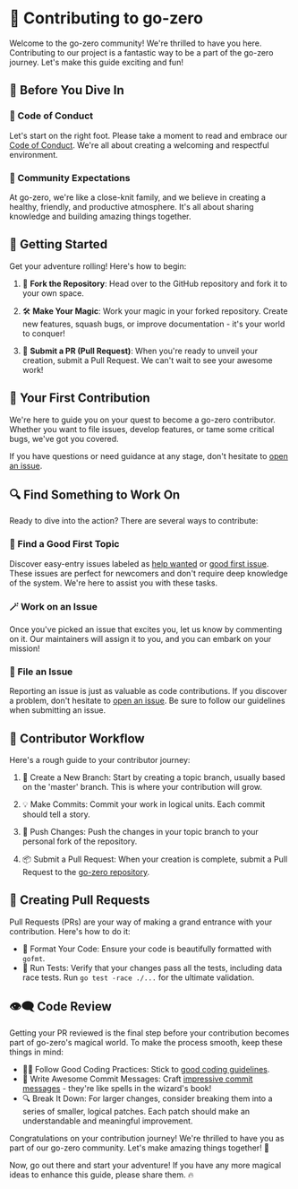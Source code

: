 # 🚀 Contributing to go-zero

Welcome to the go-zero community! We're thrilled to have you here. Contributing to our project is a fantastic way to be a part of the go-zero journey. Let's make this guide exciting and fun!

## 📜 Before You Dive In

### 🤝 Code of Conduct

Let's start on the right foot. Please take a moment to read and embrace our [Code of Conduct](/code-of-conduct.md). We're all about creating a welcoming and respectful environment.

### 🌟 Community Expectations

At go-zero, we're like a close-knit family, and we believe in creating a healthy, friendly, and productive atmosphere. It's all about sharing knowledge and building amazing things together.

## 🚀 Getting Started

Get your adventure rolling! Here's how to begin:

1. 🍴 **Fork the Repository**: Head over to the GitHub repository and fork it to your own space.

2. 🛠️ **Make Your Magic**: Work your magic in your forked repository. Create new features, squash bugs, or improve documentation - it's your world to conquer!

3. 🚀 **Submit a PR (Pull Request)**: When you're ready to unveil your creation, submit a Pull Request. We can't wait to see your awesome work!

## 🌟 Your First Contribution

We're here to guide you on your quest to become a go-zero contributor. Whether you want to file issues, develop features, or tame some critical bugs, we've got you covered.

If you have questions or need guidance at any stage, don't hesitate to [open an issue](https://github.com/sunnywalden/go-zero/issues/new/choose).

## 🔍 Find Something to Work On

Ready to dive into the action? There are several ways to contribute:

### 💼 Find a Good First Topic

Discover easy-entry issues labeled as [help wanted](https://github.com/sunnywalden/go-zero/issues?q=is%3Aopen+is%3Aissue+label%3A%22help+wanted%22) or [good first issue](https://github.com/sunnywalden/go-zero/issues?q=is%3Aopen+is%3Aissue+label%3A%22good+first+issue%22). These issues are perfect for newcomers and don't require deep knowledge of the system. We're here to assist you with these tasks.

### 🪄 Work on an Issue

Once you've picked an issue that excites you, let us know by commenting on it. Our maintainers will assign it to you, and you can embark on your mission!

### 📢 File an Issue

Reporting an issue is just as valuable as code contributions. If you discover a problem, don't hesitate to [open an issue](https://github.com/sunnywalden/go-zero/issues/new/choose). Be sure to follow our guidelines when submitting an issue.

## 🎯 Contributor Workflow

Here's a rough guide to your contributor journey:

1. 🌱 Create a New Branch: Start by creating a topic branch, usually based on the 'master' branch. This is where your contribution will grow.

2. 💡 Make Commits: Commit your work in logical units. Each commit should tell a story.

3. 🚀 Push Changes: Push the changes in your topic branch to your personal fork of the repository.

4. 📦 Submit a Pull Request: When your creation is complete, submit a Pull Request to the [go-zero repository](https://github.com/sunnywalden/go-zero).

## 🌠 Creating Pull Requests

Pull Requests (PRs) are your way of making a grand entrance with your contribution. Here's how to do it:

- 💼 Format Your Code: Ensure your code is beautifully formatted with `gofmt`.
- 🏃 Run Tests: Verify that your changes pass all the tests, including data race tests. Run `go test -race ./...` for the ultimate validation.

## 👁️‍🗨️ Code Review

Getting your PR reviewed is the final step before your contribution becomes part of go-zero's magical world. To make the process smooth, keep these things in mind:

- 🧙‍♀️ Follow Good Coding Practices: Stick to [good coding guidelines](https://github.com/golang/go/wiki/CodeReviewComments).
- 📝 Write Awesome Commit Messages: Craft [impressive commit messages](https://chris.beams.io/posts/git-commit/) - they're like spells in the wizard's book!
- 🔍 Break It Down: For larger changes, consider breaking them into a series of smaller, logical patches. Each patch should make an understandable and meaningful improvement.

Congratulations on your contribution journey! We're thrilled to have you as part of our go-zero community. Let's make amazing things together! 🌟

Now, go out there and start your adventure! If you have any more magical ideas to enhance this guide, please share them. 🔥